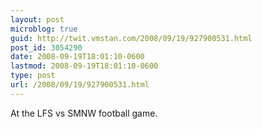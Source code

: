 ```yaml
---
layout: post
microblog: true
guid: http://twit.vmstan.com/2008/09/19/927900531.html
post_id: 3054290
date: 2008-09-19T18:01:10-0600
lastmod: 2008-09-19T18:01:10-0600
type: post
url: /2008/09/19/927900531.html
---
```

At the LFS vs SMNW football game.
